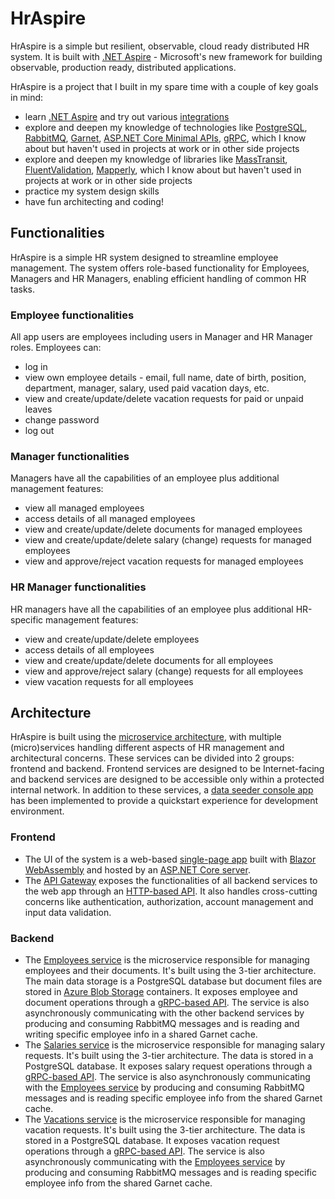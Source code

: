 ﻿# HrAspire

HrAspire is a simple but resilient, observable, cloud ready distributed HR system. It is built with [.NET Aspire](https://learn.microsoft.com/en-us/dotnet/aspire/) - Microsoft's new framework for building observable, production ready, distributed applications.

HrAspire is a project that I built in my spare time with a couple of key goals in mind:
- learn [.NET Aspire](https://learn.microsoft.com/en-us/dotnet/aspire/) and try out various [integrations](https://learn.microsoft.com/en-us/dotnet/aspire/fundamentals/integrations-overview)
- explore and deepen my knowledge of technologies like [PostgreSQL](https://www.postgresql.org/), [RabbitMQ](https://www.rabbitmq.com/), [Garnet](https://microsoft.github.io/garnet/docs), [ASP.NET Core Minimal APIs](https://learn.microsoft.com/en-us/aspnet/core/fundamentals/minimal-apis/overview), [gRPC](https://grpc.io/), which I know about but haven't used in projects at work or in other side projects
- explore and deepen my knowledge of libraries like [MassTransit](https://masstransit.io/), [FluentValidation](https://docs.fluentvalidation.net/), [Mapperly](https://mapperly.riok.app/), which I know about but haven't used in projects at work or in other side projects
- practice my system design skills
- have fun architecting and coding!

## Functionalities
HrAspire is a simple HR system designed to streamline employee management. The system offers role-based functionality for Employees, Managers and HR Managers, enabling efficient handling of common HR tasks. 

### Employee functionalities
All app users are employees including users in Manager and HR Manager roles. Employees can:
- log in
- view own employee details - email, full name, date of birth, position, department, manager, salary, used paid vacation days, etc.
- view and create/update/delete vacation requests for paid or unpaid leaves
- change password
- log out

### Manager functionalities
Managers have all the capabilities of an employee plus additional management features:
- view all managed employees
- access details of all managed employees
- view and create/update/delete documents for managed employees
- view and create/update/delete salary (change) requests for managed employees
- view and approve/reject vacation requests for managed employees

### HR Manager functionalities
HR managers have all the capabilities of an employee plus additional HR-specific management features:
- view and create/update/delete employees
- access details of all employees
- view and create/update/delete documents for all employees
- view and approve/reject salary (change) requests for all employees
- view vacation requests for all employees

## Architecture
HrAspire is built using the [microservice architecture](https://en.wikipedia.org/wiki/Microservices), with multiple (micro)services handling different aspects of HR management and architectural concerns. These services can be divided into 2 groups: frontend and backend. Frontend services are designed to be Internet-facing and backend services are designed to be accessible only within a protected internal network. In addition to these services, a [data seeder console app](/HrAspire.DataSeeder) has been implemented to provide a quickstart experience for development environment.

### Frontend
- The UI of the system is a web-based [single-page app](/HrAspire.Web.Client) built with [Blazor WebAssembly](https://dotnet.microsoft.com/en-us/apps/aspnet/web-apps/blazor) and hosted by an [ASP.NET Core server](/HrAspire.Web).
- The [API Gateway](/HrAspire.Web.ApiGateway) exposes the functionalities of all backend services to the web app through an [HTTP-based API](/HrAspire.Web.ApiGateway/Endpoints). It also handles cross-cutting concerns like authentication, authorization, account management and input data validation.

### Backend
- The [Employees service](/Employees) is the microservice responsible for managing employees and their documents. It's built using the 3-tier architecture. The main data storage is a PostgreSQL database but document files are stored in [Azure Blob Storage](https://azure.microsoft.com/en-us/products/storage/blobs) containers. It exposes employee and document operations through a [gRPC-based API](/Employees/HrAspire.Employees.Web/Services). The service is also asynchronously communicating with the other backend services by producing and consuming RabbitMQ messages and is reading and writing specific employee info in a shared Garnet cache.
- The [Salaries service](/Salaries) is the microservice responsible for managing salary requests. It's built using the 3-tier architecture. The data is stored in a PostgreSQL database. It exposes salary request operations through a [gRPC-based API](/Salaries/HrAspire.Salaries.Web/Services). The service is also asynchronously communicating with the [Employees service](/Employees) by producing and consuming RabbitMQ messages and is reading specific employee info from the shared Garnet cache.
- The [Vacations service](/Vacations) is the microservice responsible for managing vacation requests. It's built using the 3-tier architecture. The data is stored in a PostgreSQL database. It exposes vacation request operations through a [gRPC-based API](/Vacations/HrAspire.Vacations.Web/Services). The service is also asynchronously communicating with the [Employees service](/Employees) by producing and consuming RabbitMQ messages and is reading specific employee info from the shared Garnet cache.
